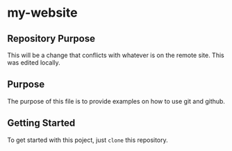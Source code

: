 # my-website



## Repository Purpose

This will be a change that conflicts
with whatever is on the remote site.
This was edited locally.

## Purpose

The purpose of this file is to provide examples on how to use git and github.

## Getting Started

To get started with this poject, just `clone` this repository.
